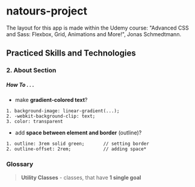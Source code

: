 # natours-project
The layout for this app is made within the Udemy course: "Advanced CSS and Sass: Flexbox, Grid, Animations and More!", Jonas Schmedtmann.

## Practiced Skills and Technologies

### 2. About Section

##### How To . . .

- make **gradient-colored text**?

```
1. background-image: linear-gradient(...);
2. -webkit-background-clip: text;
3. color: transparent
```

- add **space between element and border** (outline)?

```
1. outline: 3rem solid green;       // setting border
2. outline-offset: 2rem;            // adding space* 
```

### Glossary

> **Utility Classes** - classes, that have **1 single goal**
